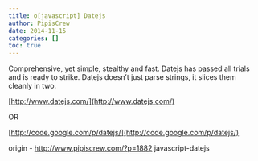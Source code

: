 ```yaml
---
title: o[javascript] Datejs
author: PipisCrew
date: 2014-11-15
categories: []
toc: true
---
```


Comprehensive, yet simple, stealthy and fast. Datejs has passed all trials and is ready to strike. Datejs doesn’t just parse strings, it slices them cleanly in two.

[http://www.datejs.com/](http://www.datejs.com/)

OR

[http://code.google.com/p/datejs/](http://code.google.com/p/datejs/)

origin - http://www.pipiscrew.com/?p=1882 javascript-datejs
